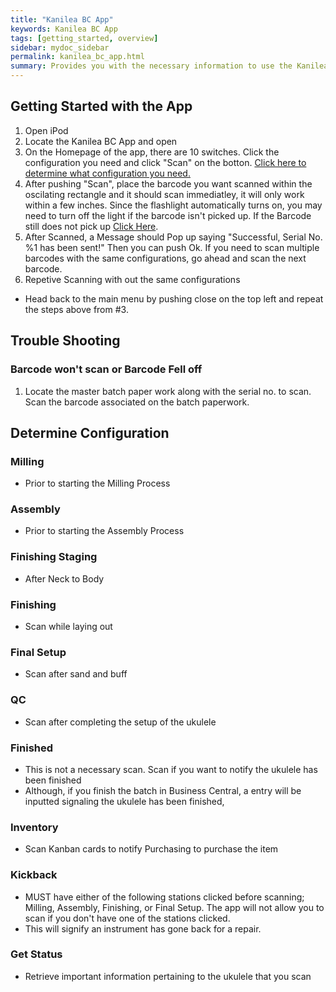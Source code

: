 ```yaml
---
title: "Kanilea BC App"
keywords: Kanilea BC App
tags: [getting_started, overview]
sidebar: mydoc_sidebar
permalink: kanilea_bc_app.html
summary: Provides you with the necessary information to use the Kanilea Barcode App
---
```

## Getting Started with the App

1. Open iPod
2. Locate the Kanilea BC App and open
3. On the Homepage of the app, there are 10 switches. Click the configuration you need and click "Scan" on the botton. [Click here to determine what configuration you need.](#determine-configuration)
4. After pushing "Scan", place the barcode you want scanned within the oscilating rectangle and it should scan immediatley, it will only work within a few inches. Since the flashlight automatically turns on, you may need to turn off the light if the barcode isn't picked up. If the Barcode still does not pick up [Click Here](#trouble-shooting).
5. After Scanned, a Message should Pop up saying "Successful, Serial No. %1 has been sent!" Then you can push Ok. If you need to scan multiple barcodes with the same configurations, go ahead and scan the next barcode.
6. Repetive Scanning with out the same configurations
- Head back to the main menu by pushing close on the top left and repeat the steps above from #3.

## Trouble Shooting

### Barcode won't scan or Barcode Fell off
1. Locate the master batch paper work along with the serial no. to scan. Scan the barcode associated on the batch paperwork.

## Determine Configuration

### Milling 
- Prior to starting the Milling Process

### Assembly
- Prior to starting the Assembly Process

### Finishing Staging 
- After Neck to Body

### Finishing 
- Scan while laying out

### Final Setup 
- Scan after sand and buff

### QC 
- Scan after completing the setup of the ukulele

### Finished 
- This is not a necessary scan. Scan if you want to notify the ukulele has been finished
- Although, if you finish the batch in Business Central, a entry will be inputted signaling the ukulele has been finished, 

### Inventory 
- Scan Kanban cards to notify Purchasing to purchase the item

### Kickback 
- MUST have either of the following stations clicked before scanning; Milling, Assembly, Finishing, or Final Setup. The app will not allow you to scan if you don't have one of the stations clicked.
- This will signify an instrument has gone back for a repair.

### Get Status 
- Retrieve important information pertaining to the ukulele that you scan


